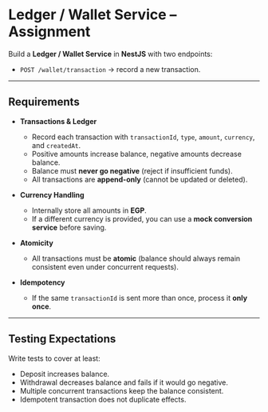 # Ledger / Wallet Service – Assignment

Build a **Ledger / Wallet Service** in **NestJS** with two endpoints:

- `POST /wallet/transaction` → record a new transaction.  

---

## Requirements

- **Transactions & Ledger**  
  - Record each transaction with `transactionId`, `type`, `amount`, `currency`, and `createdAt`.  
  - Positive amounts increase balance, negative amounts decrease balance.  
  - Balance must **never go negative** (reject if insufficient funds).  
  - All transactions are **append-only** (cannot be updated or deleted).  

- **Currency Handling**  
  - Internally store all amounts in **EGP**.  
  - If a different currency is provided, you can use a **mock conversion service** before saving.  

- **Atomicity**  
  - All transactions must be **atomic** (balance should always remain consistent even under concurrent requests).  

- **Idempotency**  
  - If the same `transactionId` is sent more than once, process it **only once**.  

---

## Testing Expectations

Write tests to cover at least:  
- Deposit increases balance.  
- Withdrawal decreases balance and fails if it would go negative.  
- Multiple concurrent transactions keep the balance consistent.  
- Idempotent transaction does not duplicate effects.  

